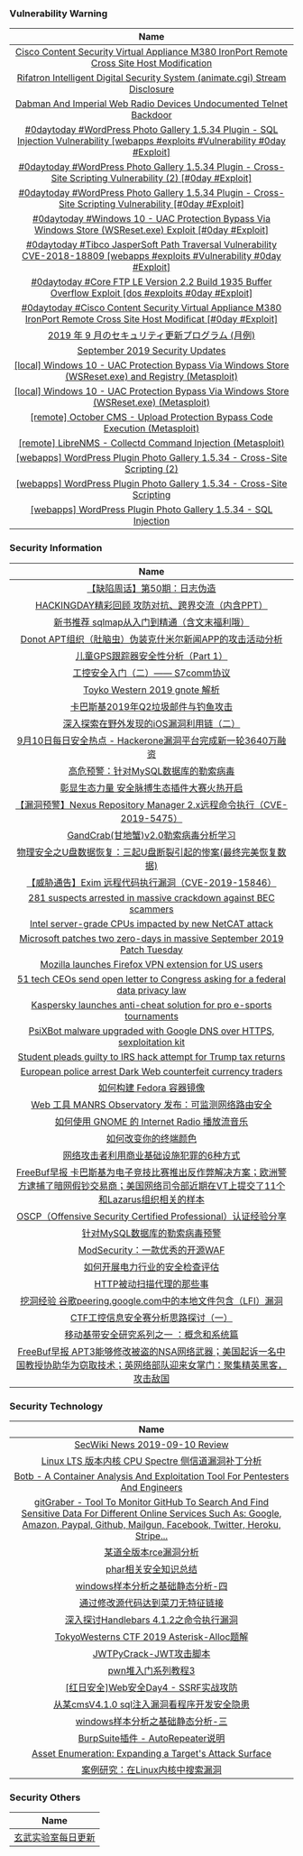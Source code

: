 ###  						       							Vulnerability Warning

|                             Name                             |
| :----------------------------------------------------------: |
|[Cisco Content Security Virtual Appliance M380 IronPort Remote Cross Site Host Modification](https://cxsecurity.com/issue/WLB-2019090075)|
|[Rifatron Intelligent Digital Security System (animate.cgi) Stream Disclosure](https://cxsecurity.com/issue/WLB-2019090065)|
|[Dabman And Imperial Web Radio Devices Undocumented Telnet Backdoor](https://cxsecurity.com/issue/WLB-2019090064)|
|[#0daytoday #WordPress Photo Gallery 1.5.34 Plugin - SQL Injection Vulnerability [webapps #exploits #Vulnerability #0day #Exploit]](http://0day.today/exploits/33238)|
|[#0daytoday #WordPress Photo Gallery 1.5.34 Plugin - Cross-Site Scripting Vulnerability (2) [#0day #Exploit]](http://0day.today/exploits/33237)|
|[#0daytoday #WordPress Photo Gallery 1.5.34 Plugin - Cross-Site Scripting Vulnerability [#0day #Exploit]](http://0day.today/exploits/33236)|
|[#0daytoday #Windows 10 - UAC Protection Bypass Via Windows Store (WSReset.exe) Exploit [#0day #Exploit]](http://0day.today/exploits/33235)|
|[#0daytoday #Tibco JasperSoft Path Traversal Vulnerability CVE-2018-18809 [webapps #exploits #Vulnerability #0day #Exploit]](http://0day.today/exploits/33234)|
|[#0daytoday #Core FTP LE Version 2.2 Build 1935 Buffer Overflow Exploit [dos #exploits  #0day #Exploit]](http://0day.today/exploits/33233)|
|[#0daytoday #Cisco Content Security Virtual Appliance M380 IronPort Remote Cross Site Host Modificat [#0day #Exploit]](http://0day.today/exploits/33232)|
|[2019 年 9 月のセキュリティ更新プログラム (月例)](https://msrc-blog.microsoft.com/2019/09/10/201909-security-updates/)|
|[September 2019 Security Updates](https://msrc-blog.microsoft.com/2019/09/10/september-2019-security-updates/)|
|[[local] Windows 10 - UAC Protection Bypass Via Windows Store (WSReset.exe) and Registry (Metasploit)](https://www.exploit-db.com/exploits/47378)|
|[[local] Windows 10 - UAC Protection Bypass Via Windows Store (WSReset.exe) (Metasploit)](https://www.exploit-db.com/exploits/47377)|
|[[remote] October CMS - Upload Protection Bypass Code Execution (Metasploit)](https://www.exploit-db.com/exploits/47376)|
|[[remote] LibreNMS - Collectd Command Injection (Metasploit)](https://www.exploit-db.com/exploits/47375)|
|[[webapps] WordPress Plugin Photo Gallery 1.5.34 - Cross-Site Scripting (2)](https://www.exploit-db.com/exploits/47373)|
|[[webapps] WordPress Plugin Photo Gallery 1.5.34 - Cross-Site Scripting](https://www.exploit-db.com/exploits/47372)|
|[[webapps] WordPress Plugin Photo Gallery 1.5.34 - SQL Injection](https://www.exploit-db.com/exploits/47371)|

### 						        							Security Information
|                             Name                                    |
| :----------------------------------------------------------: |
|[【缺陷周话】第50期：日志伪造](https://www.anquanke.com/post/id/186293)|
|[HACKINGDAY精彩回顾  攻防对抗、跨界交流（内含PPT）](https://www.anquanke.com/post/id/185384)|
|[新书推荐  sqlmap从入门到精通（含文末福利哦）](https://www.anquanke.com/post/id/186020)|
|[Donot APT组织（肚脑虫）伪装克什米尔新闻APP的攻击活动分析](https://www.anquanke.com/post/id/186254)|
|[儿童GPS跟踪器安全性分析（Part 1）](https://www.anquanke.com/post/id/186080)|
|[工控安全入门（二）—— S7comm协议](https://www.anquanke.com/post/id/186099)|
|[Toyko Western 2019 gnote 解析](https://www.anquanke.com/post/id/185911)|
|[卡巴斯基2019年Q2垃圾邮件与钓鱼攻击](https://www.anquanke.com/post/id/186130)|
|[深入探索在野外发现的iOS漏洞利用链（二）](https://www.anquanke.com/post/id/186093)|
|[9月10日每日安全热点 - Hackerone漏洞平台完成新一轮3640万融资](https://www.anquanke.com/post/id/186189)|
|[高危预警：针对MySQL数据库的勒索病毒](https://www.secpulse.com/archives/112351.html)|
|[彰显生态力量 安全脉搏生态插件大赛火热开启](https://www.secpulse.com/archives/112331.html)|
|[【漏洞预警】Nexus Repository Manager 2.x远程命令执行（CVE-2019-5475）](https://www.secpulse.com/archives/112290.html)|
|[GandCrab(甘地蟹)v2.0勒索病毒分析学习](https://www.secpulse.com/archives/112170.html)|
|[物理安全之U盘数据恢复：三起U盘断裂引起的惨案(最终完美恢复数据)](http://blog.nsfocus.net/tragedies-caused-usb-breaks/)|
|[【威胁通告】Exim 远程代码执行漏洞（CVE-2019-15846）](http://blog.nsfocus.net/cve-2019-15846/)|
|[281 suspects arrested in massive crackdown against BEC scammers](https://www.zdnet.com/article/281-suspects-arrested-in-massive-crackdown-against-bec-scammers/#ftag=RSSbaffb68)|
|[Intel server-grade CPUs impacted by new NetCAT attack](https://www.zdnet.com/article/intel-server-grade-cpus-impacted-by-new-netcat-attack/#ftag=RSSbaffb68)|
|[Microsoft patches two zero-days in massive September 2019 Patch Tuesday](https://www.zdnet.com/article/microsoft-patches-two-zero-days-in-massive-september-2019-patch-tuesday/#ftag=RSSbaffb68)|
|[Mozilla launches Firefox VPN extension for US users](https://www.zdnet.com/article/mozilla-launches-firefox-vpn-extension-for-us-users/#ftag=RSSbaffb68)|
|[51 tech CEOs send open letter to Congress asking for a federal data privacy law](https://www.zdnet.com/article/51-tech-ceos-send-open-letter-to-congress-asking-for-a-federal-data-privacy-law/#ftag=RSSbaffb68)|
|[Kaspersky launches anti-cheat solution for pro e-sports tournaments](https://www.zdnet.com/article/kaspersky-launches-anti-cheat-solution-for-pro-e-sports-tournaments/#ftag=RSSbaffb68)|
|[PsiXBot malware upgraded with Google DNS over HTTPS, sexploitation kit](https://www.zdnet.com/article/psixbot-malware-upgraded-with-google-dns-over-https-sexploitation-kit/#ftag=RSSbaffb68)|
|[Student pleads guilty to IRS hack attempt for Trump tax returns](https://www.zdnet.com/article/student-pleads-guilty-to-irs-hack-attempt-for-trump-tax-returns/#ftag=RSSbaffb68)|
|[European police arrest Dark Web counterfeit currency traders](https://www.zdnet.com/article/european-police-arrest-dark-web-counterfeit-currency-traders/#ftag=RSSbaffb68)|
|[如何构建 Fedora 容器镜像](https://linux.cn/article-11327-1.html?utm_source=rss&utm_medium=rss)|
|[Web 工具 MANRS Observatory 发布：可监测网络路由安全](https://linux.cn/article-11326-1.html?utm_source=rss&utm_medium=rss)|
|[如何使用 GNOME 的 Internet Radio 播放流音乐](https://linux.cn/article-11325-1.html?utm_source=rss&utm_medium=rss)|
|[如何改变你的终端颜色](https://linux.cn/article-11324-1.html?utm_source=rss&utm_medium=rss)|
|[网络攻击者利用商业基础设施犯罪的6种方式](https://www.freebuf.com/articles/network/212823.html)|
|[FreeBuf早报  卡巴斯基为电子竞技比赛推出反作弊解决方案；欧洲警方逮捕了暗网假钞交易商；美国网络司令部近期在VT上提交了11个和Lazarus组织相关的样本](https://www.freebuf.com/news/214009.html)|
|[OSCP（Offensive Security Certified Professional）认证经验分享](https://www.freebuf.com/articles/others-articles/207347.html)|
|[针对MySQL数据库的勒索病毒预警](https://www.freebuf.com/articles/system/213975.html)|
|[ModSecurity：一款优秀的开源WAF](https://www.freebuf.com/sectool/211354.html)|
|[如何开展电力行业的安全检查评估](https://www.freebuf.com/articles/ics-articles/212503.html)|
|[HTTP被动扫描代理的那些事](https://www.freebuf.com/articles/web/212382.html)|
|[挖洞经验  谷歌peering.google.com中的本地文件包含（LFI）漏洞](https://www.freebuf.com/vuls/212222.html)|
|[CTF工控信息安全赛分析思路探讨（一）](https://www.freebuf.com/articles/ics-articles/212376.html)|
|[移动基带安全研究系列之一 ：概念和系统篇](https://www.freebuf.com/articles/terminal/213807.html)|
|[FreeBuf早报  APT3能够修改被盗的NSA网络武器；美国起诉一名中国教授协助华为窃取技术；英网络部队迎来女掌门：聚集精英黑客，攻击敌国](https://www.freebuf.com/news/213895.html)|

### 						        							Security  Technology
|                             Name                                    |
| :----------------------------------------------------------: |
|[SecWiki News 2019-09-10 Review](http://www.sec-wiki.com/?2019-09-10)|
|[Linux LTS 版本内核 CPU Spectre 侧信道漏洞补丁分析](https://www.4hou.com/technology/20172.html)|
|[Botb - A Container Analysis And Exploitation Tool For Pentesters And Engineers](http://www.kitploit.com/2019/09/botb-container-analysis-and.html)|
|[gitGraber - Tool To Monitor GitHub To Search And Find Sensitive Data For Different Online Services Such As: Google, Amazon, Paypal, Github, Mailgun, Facebook, Twitter, Heroku, Stripe...](http://www.kitploit.com/2019/09/gitgraber-tool-to-monitor-github-to.html)|
|[某道全版本rce漏洞分析](http://xz.aliyun.com/t/6239)|
|[phar相关安全知识总结](http://xz.aliyun.com/t/6258)|
|[windows样本分析之基础静态分析-四](http://xz.aliyun.com/t/6255)|
|[通过修改源代码达到菜刀无特征链接](http://xz.aliyun.com/t/6249)|
|[深入探讨Handlebars 4.1.2之命令执行漏洞](http://xz.aliyun.com/t/6287)|
|[TokyoWesterns CTF 2019 Asterisk-Alloc题解](http://xz.aliyun.com/t/6259)|
|[JWTPyCrack-JWT攻击脚本](http://xz.aliyun.com/t/6261)|
|[pwn堆入门系列教程3](http://xz.aliyun.com/t/6252)|
|[[红日安全]Web安全Day4 - SSRF实战攻防](http://xz.aliyun.com/t/6235)|
|[从某cmsV4.1.0 sql注入漏洞看程序开发安全隐患](http://xz.aliyun.com/t/6237)|
|[windows样本分析之基础静态分析-三](http://xz.aliyun.com/t/6242)|
|[BurpSuite插件 -  AutoRepeater说明](http://xz.aliyun.com/t/6244)|
|[Asset Enumeration: Expanding a Target's Attack Surface](http://xz.aliyun.com/t/6248)|
|[案例研究：在Linux内核中搜索漏洞](http://xz.aliyun.com/t/6234)|

### 						        							Security  Others
|                             Name                                    |
| :----------------------------------------------------------: |
|[玄武实验室每日更新](https://weibo.com/p/1006065582522936/wenzhang?from=page_100606_profile&wvr=6&mod=wenzhangmore)|

